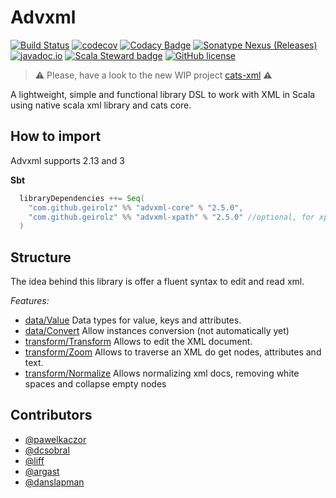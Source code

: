 # Advxml
[![Build Status](https://github.com/geirolz/advxml/actions/workflows/cicd.yml/badge.svg)](https://github.com/geirolz/advxml/actions)
[![codecov](https://img.shields.io/codecov/c/github/geirolz/advxml)](https://codecov.io/gh/geirolz/advxml)
[![Codacy Badge](https://api.codacy.com/project/badge/Grade/db3274b55e0c4031803afb45f58d4413)](https://www.codacy.com/manual/david.geirola/advxml?utm_source=github.com&amp;utm_medium=referral&amp;utm_content=geirolz/advxml&amp;utm_campaign=Badge_Grade)
[![Sonatype Nexus (Releases)](https://img.shields.io/nexus/r/com.github.geirolz/advxml-core_2.13?server=https%3A%2F%2Foss.sonatype.org)](https://mvnrepository.com/artifact/com.github.geirolz/advxml-core)
[![javadoc.io](https://javadoc.io/badge2/com.github.geirolz/advxml-core_2.13/javadoc.io.svg)](https://javadoc.io/doc/com.github.geirolz/advxml-core_2.13)
[![Scala Steward badge](https://img.shields.io/badge/Scala_Steward-helping-blue.svg?style=flat&logo=data:image/png;base64,iVBORw0KGgoAAAANSUhEUgAAAA4AAAAQCAMAAAARSr4IAAAAVFBMVEUAAACHjojlOy5NWlrKzcYRKjGFjIbp293YycuLa3pYY2LSqql4f3pCUFTgSjNodYRmcXUsPD/NTTbjRS+2jomhgnzNc223cGvZS0HaSD0XLjbaSjElhIr+AAAAAXRSTlMAQObYZgAAAHlJREFUCNdNyosOwyAIhWHAQS1Vt7a77/3fcxxdmv0xwmckutAR1nkm4ggbyEcg/wWmlGLDAA3oL50xi6fk5ffZ3E2E3QfZDCcCN2YtbEWZt+Drc6u6rlqv7Uk0LdKqqr5rk2UCRXOk0vmQKGfc94nOJyQjouF9H/wCc9gECEYfONoAAAAASUVORK5CYII=)](https://scala-steward.org)
[![GitHub license](https://img.shields.io/github/license/geirolz/advxml)](https://github.com/geirolz/advxml/blob/main/LICENSE)

> ⚠️ Please, have a look to the new WIP project [cats-xml](https://github.com/geirolz/cats-xml) ⚠️

A lightweight, simple and functional library DSL to work with XML in Scala using native scala xml library and cats core.
 
## How to import

Advxml supports 2.13 and 3

**Sbt**
```sbt mdoc
  libraryDependencies ++= Seq(
    "com.github.geirolz" %% "advxml-core" % "2.5.0",
    "com.github.geirolz" %% "advxml-xpath" % "2.5.0" //optional, for xpath support
  )
```

## Structure
The idea behind this library is offer a fluent syntax to edit and read xml.

*Features:*
- [data/Value](docs/Value.md) Data types for value, keys and attributes.
- [data/Convert](docs/Convert.md) Allow instances conversion (not automatically yet)
- [transform/Transform](docs/Transform.md) Allows to edit the XML document.
- [transform/Zoom](docs/Zoom.md) Allows to traverse an XML do get nodes, attributes and text.
- [transform/Normalize](docs/Normalize.md) Allows normalizing xml docs, removing white spaces and collapse empty nodes

 
 ## Contributors
 - [@pawelkaczor](https://github.com/pawelkaczor)
 - [@dcsobral](https://github.com/dcsobral)
 - [@liff](https://github.com/liff)
 - [@argast](https://github.com/argast)
 - [@danslapman](https://github.com/danslapman)

